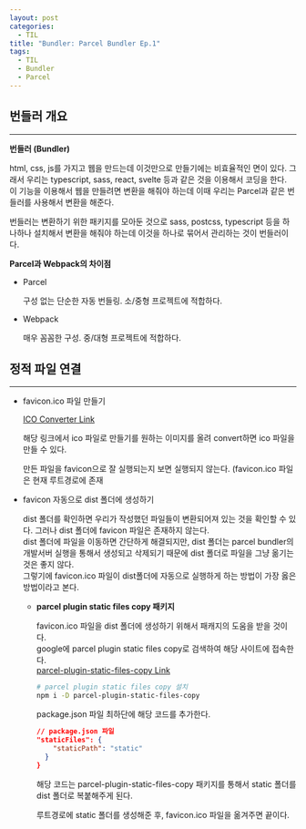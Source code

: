 ```yaml
---
layout: post
categories:
  - TIL
title: "Bundler: Parcel Bundler Ep.1"
tags:
  - TIL
  - Bundler
  - Parcel
---
```

## __번들러 개요__
---

**번들러 (Bundler)**

html, css, js를 가지고 웹을 만드는데 이것만으로 만들기에는 비효율적인 면이 있다. 그래서 우리는 typescript, sass, react, svelte 등과 같은 것을 이용해서 코딩을 한다.  
이 기능을 이용해서 웹을 만들려면 변환을 해줘야 하는데 이때 우리는 Parcel과 같은 번들러를 사용해서 변환을 해준다.  

번들러는 변환하기 위한 패키지를 모아둔 것으로 sass, postcss, typescript 등을 하나하나 설치해서 변환을 해줘야 하는데 이것을 하나로 묶어서 관리하는 것이 번들러이다.  

**Parcel과 Webpack의 차이점**

- Parcel
  
  구성 없는 단순한 자동 번들링. 소/중형 프로젝트에 적합하다.
  
- Webpack
  
  매우 꼼꼼한 구성. 중/대형 프로젝트에 적합하다.

## __정적 파일 연결__
---

- favicon.ico 파일 만들기
    
  [ICO Converter Link](https://www.icoconverter.com/)
  
  해당 링크에서 ico 파일로 만들기를 원하는 이미지를 올려 convert하면 ico 파일을 만들 수 있다.
  
  만든 파일을 favicon으로 잘 실행되는지 보면 실행되지 않는다. (favicon.ico 파일은 현재 루트경로에 존재
    
- favicon 자동으로 dist 폴더에 생성하기
  
  dist 폴더를 확인하면 우리가 작성했던 파일들이 변환되어져 있는 것을 확인할 수 있다. 그러나 dist 폴더에 favicon 파일은 존재하지 않는다.  
  dist 폴더에 파일을 이동하면 간단하게 해결되지만, dist 폴더는 parcel bundler의 개발서버 실행을 통해서 생성되고 삭제되기 때문에 dist 폴더로 파일을 그냥 옮기는 것은 좋지 않다.  
  그렇기에 favicon.ico 파일이 dist폴더에 자동으로 실행하게 하는 방법이 가장 옳은 방법이라고 본다.
  
  - **parcel plugin static files copy 패키지**
      
    favicon.ico 파일을 dist 폴더에 생성하기 위해서 패캐지의 도움을 받을 것이다.  
    google에 parcel plugin static files copy로 검색하여 해당 사이트에 접속한다.  
    [parcel-plugin-static-files-copy Link](https://www.npmjs.com/package/parcel-plugin-static-files-copy)
    
    ```bash
    # parcel plugin static files copy 설치
    npm i -D parcel-plugin-static-files-copy
    ```
    
    package.json 파일 최하단에 해당 코드를 추가한다.
    
    ```json
    // package.json 파일
    "staticFiles": {
        "staticPath": "static"
      }
    }
    ```
    
    해당 코드는 parcel-plugin-static-files-copy 패키지를 통해서 static 폴더를 dist 폴더로 복붙해주게 된다.
    
    루트경로에 static 폴더를 생성해준 후, favicon.ico 파일을 옮겨주면 끝이다.